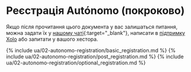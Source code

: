 # Реєстрація Autónomo (покроково)

Якщо після прочитання цього документа у вас залишаться питання, можна задати
їх у [нашому чаті](https://bit.ly/it-autonomos-es){:target="_blank"}, написати в [підтримку Xolo](#контакти-підтримки)
або запитати у вашого хестора.

{% include ua/02-autonomo-registration/basic_registration.md %}
{% include ua/02-autonomo-registration/post_registration.md %}
{% include ua/02-autonomo-registration/optional_registration.md %}
